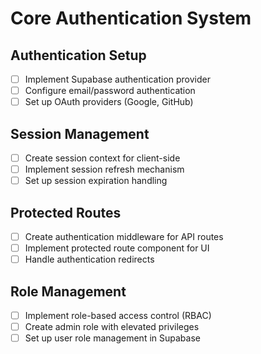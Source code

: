 # Core Authentication System

## Authentication Setup
- [ ] Implement Supabase authentication provider
- [ ] Configure email/password authentication
- [ ] Set up OAuth providers (Google, GitHub)

## Session Management
- [ ] Create session context for client-side
- [ ] Implement session refresh mechanism
- [ ] Set up session expiration handling

## Protected Routes
- [ ] Create authentication middleware for API routes
- [ ] Implement protected route component for UI
- [ ] Handle authentication redirects

## Role Management
- [ ] Implement role-based access control (RBAC)
- [ ] Create admin role with elevated privileges
- [ ] Set up user role management in Supabase